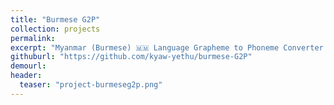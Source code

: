 ```yaml
---
title: "Burmese G2P"
collection: projects
permalink:
excerpt: "Myanmar (Burmese) 🇲🇲 Language Grapheme to Phoneme Converter for automatic speech recognition (ASR) and text-to-speech (TTS)"
githuburl: "https://github.com/kyaw-yethu/burmese-G2P"
demourl:
header:
  teaser: "project-burmeseg2p.png"
---
```


